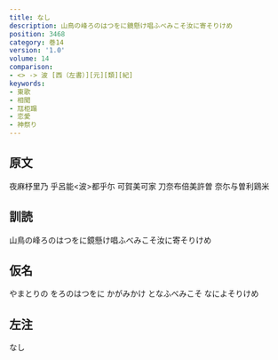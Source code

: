 ```yaml
---
title: なし
description: 山鳥の峰ろのはつをに鏡懸け唱ふべみこそ汝に寄そりけめ
position: 3468
category: 巻14
version: '1.0'
volume: 14
comparison:
- <> -> 波 [西（左書）][元][類][紀]
keywords:
- 東歌
- 相聞
- 尫柜蹋
- 恋愛
- 神祭り
---
```


## 原文

夜麻杼里乃 乎呂能<波>都乎尓 可賀美可家 刀奈布倍美許曽 奈尓与曽利鶏米

## 訓読

山鳥の峰ろのはつをに鏡懸け唱ふべみこそ汝に寄そりけめ

## 仮名

やまとりの をろのはつをに かがみかけ となふべみこそ なによそりけめ

## 左注

なし
